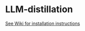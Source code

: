 # LLM-distillation
[See Wiki for installation instructions](https://github.com/golololologol/LLM-distillation/wiki)
